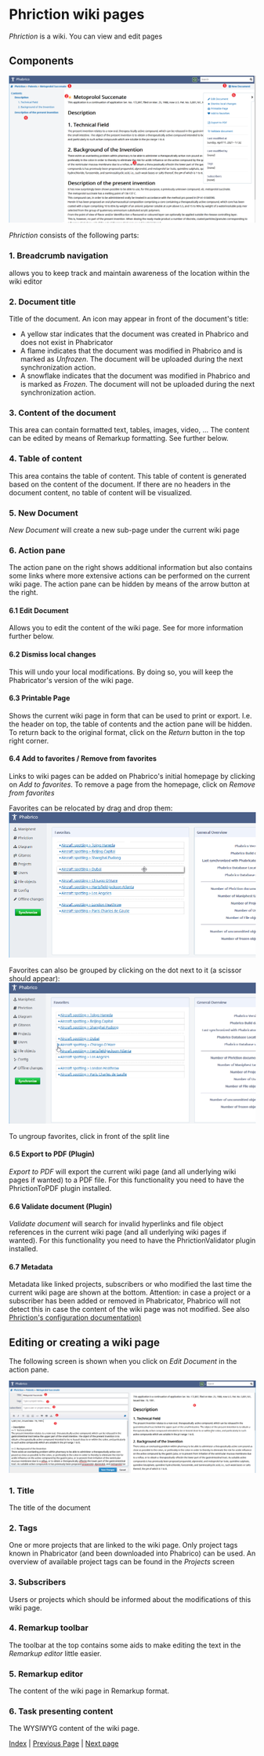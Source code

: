 # Phriction wiki pages

*Phriction* is a wiki. You can view and edit pages

## Components

![image-20210411174124300](phriction-01.png) <br />

*Phriction* consists of the following parts:

### 1. Breadcrumb navigation

allows you to keep track and maintain awareness of the location within the wiki editor

### 2. Document title

Title of the document.
An icon may appear in front of the document's title:

* A yellow star indicates that the document was created in Phabrico and does not exist in Phabricator
* A flame indicates that the document was modified in Phabrico and is marked as *Unfrozen*. The document will be uploaded during the next synchronization action.
* A snowflake indicates that the document was modified in Phabrico and is marked as *Frozen*. The document will not be uploaded during the next synchronization action.

### 3. Content of the document

This area can contain formatted text, tables, images, video, ...
The content can be edited by means of Remarkup formatting.
See further below.

### 4. Table of content

This area contains the table of content.
This table of content is generated based on the content of the document.
If there are no headers in the document content, no table of content will be visualized.

### 5. New Document

*New Document* will create a new sub-page under the current wiki page

### 6. Action pane

The action pane on the right shows additional information but also contains some links where more extensive actions can be performed on the current wiki page.
The action pane can be hidden by means of the arrow button at the right.

#### 6.1 Edit Document

Allows you to edit the content of the wiki page.
See for more information further below.

#### 6.2 Dismiss local changes

This will undo your local modifications.
By doing so, you will keep the Phabricator's version of the wiki page.

#### 6.3 Printable Page

Shows the current wiki page in form that can be used to print or export.
I.e. the header on top, the table of contents and the action pane will be hidden.
To return back to the original format, click on the *Return* button in the top right corner.

#### 6.4 Add to favorites / Remove from favorites

Links to wiki pages can be added on Phabrico's initial homepage by clicking on *Add to favorites*.
To remove a page from the homepage, click on *Remove from favorites*

 Favorites can be relocated by drag and drop them:<br />![image-20210411182114782](phriction-02.png) <br />

Favorites can also be grouped by clicking on the dot next to it (a scissor should appear):<br />![image-20210411182513804](phriction-03.png) <br />

To ungroup favorites, click in front of the split line

#### 6.5 Export to PDF  (Plugin)

*Export to PDF* will export the current wiki page (and all underlying wiki pages if wanted) to a PDF file.
For this functionality you need to have the PhrictionToPDF plugin installed.

#### 6.6 Validate document  (Plugin)

*Validate document* will search for invalid hyperlinks and file object references in the current wiki page (and all underlying wiki pages if wanted).
For this functionality you need to have the PhrictionValidator plugin installed.

#### 6.7 Metadata

Metadata like linked projects, subscribers or who modified the last time the current wiki page are shown at the bottom.
Attention: in case a project or a subscriber has been added or removed in Phabricator, Phabrico will not detect this in case the content of the wiki page was not modified.
See also [Phriction's configuration documentation)](../02-Configuration/README.md)



## Editing or creating a wiki page

The following screen is shown when you click on *Edit Document* in the action pane.

![image-20210411185144523](phriction-04.png) <br />

### 1. Title

The title of the document

### 2. Tags

One or more projects that are linked to the wiki page.
Only project tags known in Phabricator (and been downloaded into Phabrico) can be used.
An overview of available project tags can be found in the *Projects* screen

### 3. Subscribers

Users or projects which should be informed about the modifications of this wiki page.

### 4. Remarkup toolbar

The toolbar at the top contains some aids to make editing the text in the *Remarkup editor* little easier.

### 5. Remarkup editor

The content of the wiki page in Remarkup format.

### 6. Task presenting content

The WYSIWYG content of the wiki page.

[Index](../README.md) | [Previous Page](../05-Maniphest/README.md) |  [Next page](../07-Remarkup/README.md)